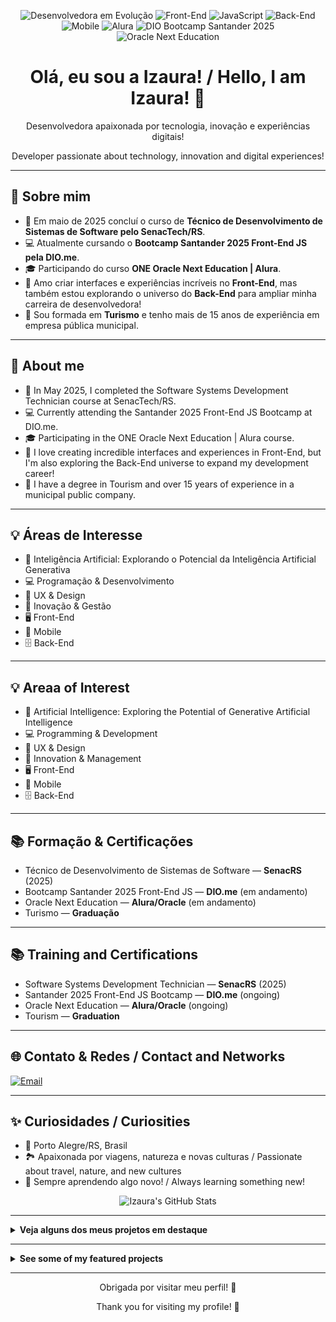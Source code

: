 <p align="center">
  <img src="https://img.shields.io/badge/Desenvolvedora%20em%20Evolução-%23ff69b4.svg?style=for-the-badge" alt="Desenvolvedora em Evolução"/>
  <img src="https://img.shields.io/badge/Front--End-%232196F3.svg?style=for-the-badge" alt="Front-End"/>
  <img src="https://img.shields.io/badge/JavaScript-blue?logo=javascript&style=for-the-badge" alt="JavaScript"/>
  <img src="https://img.shields.io/badge/Back--End-%23FFD600.svg?style=for-the-badge" alt="Back-End"/>
  <img src="https://img.shields.io/badge/Mobile-%2300C853.svg?style=for-the-badge" alt="Mobile"/>
  <img src="https://img.shields.io/badge/Alura-Estudante-blue?style=for-the-badge" alt="Alura"/>
  <img src="https://img.shields.io/badge/DIO-Bootcamp%20Santander%202025-orange?style=for-the-badge" alt="DIO Bootcamp Santander 2025"/>
  <img src="https://img.shields.io/badge/ONE-Oracle%20Next%20Education-green?style=for-the-badge" alt="Oracle Next Education"/>
</p>


<h1 align="center">Olá, eu sou a Izaura! / Hello, I am Izaura! 👋</h1>
<p align="center">Desenvolvedora apaixonada por tecnologia, inovação e experiências digitais!</p> 
<p align="center"> Developer passionate about technology, innovation and digital experiences!</p>

---

## 🚀 Sobre mim 

- 📅 Em maio de 2025 concluí o curso de **Técnico de Desenvolvimento de Sistemas de Software pelo SenacTech/RS**.
- 💻 Atualmente cursando o **Bootcamp Santander 2025 Front-End JS pela DIO.me**.
- 🎓 Participando do curso **ONE Oracle Next Education | Alura**.
- 🎨 Amo criar interfaces e experiências incríveis no **Front-End**, mas também estou explorando o universo do **Back-End** para ampliar minha carreira de desenvolvedora!
- 🧳 Sou formada em **Turismo** e tenho mais de 15 anos de experiência em empresa pública municipal.

---

## 🚀 About me

- 📅 In May 2025, I completed the Software Systems Development Technician course at SenacTech/RS.
- 💻 Currently attending the Santander 2025 Front-End JS Bootcamp at DIO.me.
- 🎓 Participating in the ONE Oracle Next Education | Alura course.
- 🎨 I love creating incredible interfaces and experiences in Front-End, but I'm also exploring the Back-End universe to expand my development career!
- 🧳 I have a degree in Tourism and over 15 years of experience in a municipal public company.

---

## 💡 Áreas de Interesse

- 🤖 Inteligência Artificial:  Explorando o Potencial da Inteligência Artificial Generativa
- 💻 Programação & Desenvolvimento
- 🎨 UX & Design
- 🚀 Inovação & Gestão
- 🖥️ Front-End
- 📱 Mobile
- 🗄️ Back-End

---

## 💡 Areaa of Interest

- 🤖 Artificial Intelligence: Exploring the Potential of Generative Artificial Intelligence
- 💻 Programming & Development
- 🎨 UX & Design
- 🚀 Innovation & Management
- 🖥️ Front-End
- 📱 Mobile
- 🗄️ Back-End

---

## 📚 Formação & Certificações

- Técnico de Desenvolvimento de Sistemas de Software — **SenacRS** (2025)
- Bootcamp Santander 2025 Front-End JS — **DIO.me** (em andamento)
- Oracle Next Education — **Alura/Oracle** (em andamento)
- Turismo — **Graduação**

---

## 📚 Training and Certifications

- Software Systems Development Technician — **SenacRS** (2025)
- Santander 2025 Front-End JS Bootcamp — **DIO.me** (ongoing)
- Oracle Next Education — **Alura/Oracle** (ongoing)
- Tourism — **Graduation**

---

## 🌐 Contato & Redes / Contact and Networks

[![Email](https://img.shields.io/badge/Email-%23D14836.svg?style=flat-square&logo=gmail&logoColor=white)](mailto:seuemail@example.com)

---

## ✨ Curiosidades / Curiosities

- 📍 Porto Alegre/RS, Brasil
- 🏞️ Apaixonada por viagens, natureza e novas culturas / Passionate about travel, nature, and new cultures
- 🧠 Sempre aprendendo algo novo! / Always learning something new!


<p align="center">
  <img src="https://github-readme-stats.vercel.app/api?username=izauratm&show_icons=true&theme=radical" alt="Izaura's GitHub Stats" />
</p>

---

<details>
  <summary><strong>Veja alguns dos meus projetos em destaque</strong></summary>
  - Outros projetos em breve! / Other projects coming soon!
</details>

---

<details>
  <summary><strong>See some of my featured projects</strong></summary>
 - Other projects coming soon!
</details>

---

<p align="center">Obrigada por visitar meu perfil! 💖</p>
<p align="center">Thank you for visiting my profile! 💖</p>


 

